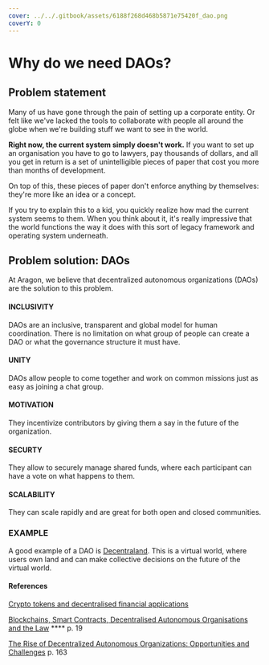 ```yaml
---
cover: ../../.gitbook/assets/6188f268d468b5871e75420f_dao.png
coverY: 0
---
```


# Why do we need DAOs?

## **Problem statement**

Many of us have gone through the pain of setting up a corporate entity. Or felt like we've lacked the tools to collaborate with people all around the globe when we're building stuff we want to see in the world.

**Right now, the current system simply doesn't work.** If you want to set up an organisation you have to go to lawyers, pay thousands of dollars, and all you get in return is a set of unintelligible pieces of paper that cost you more than months of development.

On top of this, these pieces of paper don't enforce anything by themselves: they're more like an idea or a concept.

If you try to explain this to a kid, you quickly realize how mad the current system seems to them. When you think about it, it's really impressive that the world functions the way it does with this sort of legacy framework and operating system underneath.

## **Problem solution: DAOs**

At Aragon, we believe that decentralized autonomous organizations (DAOs) are the solution to this problem.

#### INCLUSIVITY

DAOs are an inclusive, transparent and global model for human coordination. There is no limitation on what group of people can create a DAO or what the governance structure it must have.

#### UNITY

DAOs allow people to come together and work on common missions just as easy as joining a chat group.&#x20;

#### MOTIVATION

They incentivize contributors by giving them a say in the future of the organization.&#x20;

#### SECURTY

They allow to securely manage shared funds, where each participant can have a vote on what happens to them.

#### SCALABILITY

They can scale rapidly and are great for both open and closed communities.

### EXAMPLE

A good example of a DAO is [Decentraland](https://decentraland.org). This is a virtual world, where users own land and can make collective decisions on the future of the virtual world.&#x20;

#### **References**

[Crypto tokens and decentralised financial applications](https://www.bundesbank.de/resource/blob/873132/74fc658db07569219ff74f4e4e55c36f/mL/2021-07-kryptotoken-data.pdf)

[Blockchains, Smart Contracts, Decentralised Autonomous Organisations and the Law](https://doi.org/10.4337/9781788115131.00015) **** p. 19

[The Rise of Decentralized Autonomous Organizations: Opportunities and Challenges](https://stanford-jblp.pubpub.org/pub/rise-of-daos) p. 163



#### &#x20;<a href="#more-on-daos" id="more-on-daos"></a>
